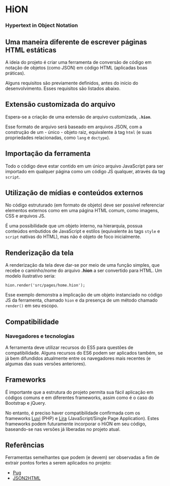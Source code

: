 # HiON
### Hypertext in Object Notation

## Uma maneira diferente de escrever páginas HTML estáticas

A ideia do projeto é criar uma ferramenta de conversão de código em notação de objetos (como JSON) em código HTML (aplicadas boas práticas).

Alguns requisitos são previamente definidos, antes do início do desenvolvimento. Esses requisitos são listados abaixo.


## Extensão customizada do arquivo

Espera-se a criação de uma extensão de arquivo customizada, **`.hion`**.

Esse formato de arquivo será baseado em arquivos JSON, com a construção de um - único - objeto raiz, equivalente à tag `html` (e suas propriedades relacionadas, como `lang` e `doctype`).


## Importação da ferramenta

Todo o código deve estar contido em um único arquivo JavaScript para ser importado em qualquer página como um código JS qualquer, através da tag `script`.


## Utilização de mídias e conteúdos externos

No código estruturado (em formato de objeto) deve ser possível referenciar elementos externos como em uma página HTML comum, como imagens, CSS e arquivos JS.

É uma possibilidade que um objeto interno, na hierarquia, possua conteúdos embutidos de JavaScript e estilos (equivalente às tags `style` e `script` nativas do HTML), mas não é objeto de foco inicialmente.


## Renderização da tela

A renderização da tela deve dar-se por meio de uma função simples, que recebe o caminho/nome do arquivo **.hion** a ser convertido para HTML. Um modelo ilustrativo seria:

    hion.render('src/pages/home.hion');

Esse exemplo demonstra a implicação de um objeto instanciado no código JS da ferramenta, chamado `hion` e da presença de um método chamado `render()` em seu escopo.


## Compatibilidade

### Navegadores e tecnologias
A ferramenta deve utilizar recursos do ES5 para questões de compatibilidade. Alguns recursos do ES6 podem ser aplicados também, se já bem difundidos atualmente entre os navegadores mais recentes (e algumas das suas versões anteriores).

## Frameworks
É importante que a estrutura do projeto permita sua fácil aplicação em códigos comuns e em diferentes frameworks, assim como é o caso do Bootstrap e jQuery.

No entanto, é preciso haver compatibilidade confirmada com os frameworks [Luvi](https://github.com/vinibs/luvi) (PHP) e [Lira](https://github.com/vinibs/lira) (JavaScript/Single Page Application). Estes frameworks podem futuramente incorporar o HiON em seu código, baseando-se nas versões já liberadas no projeto atual.


## Referências

Ferramentas semelhantes que podem (e devem) ser observadas a fim de extrair pontos fortes a serem aplicados no projeto:

- [Pug](https://pugjs.org)
- [JSON2HTML](https://json2html.com)